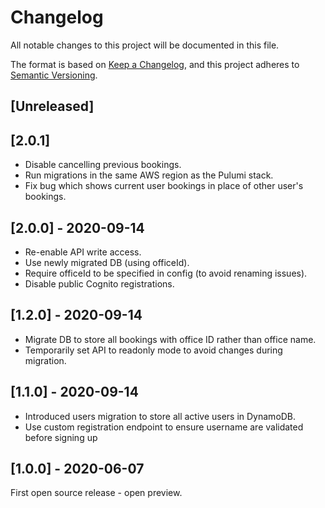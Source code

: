 # Changelog

All notable changes to this project will be documented in this file.

The format is based on [Keep a Changelog](https://keepachangelog.com/en/1.0.0/),
and this project adheres to [Semantic Versioning](https://semver.org/spec/v2.0.0.html).

## [Unreleased]

## [2.0.1]

- Disable cancelling previous bookings.
- Run migrations in the same AWS region as the Pulumi stack.
- Fix bug which shows current user bookings in place of other user's bookings.

## [2.0.0] - 2020-09-14

- Re-enable API write access.
- Use newly migrated DB (using officeId).
- Require officeId to be specified in config (to avoid renaming issues).
- Disable public Cognito registrations.

## [1.2.0] - 2020-09-14

- Migrate DB to store all bookings with office ID rather than office name.
- Temporarily set API to readonly mode to avoid changes during migration.

## [1.1.0] - 2020-09-14

- Introduced users migration to store all active users in DynamoDB.
- Use custom registration endpoint to ensure username are validated before signing up

## [1.0.0] - 2020-06-07

First open source release - open preview.
